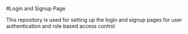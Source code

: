 #Login and Signup Page

This repository is used for setting up the login and signup pages for user authentication and role based access control
